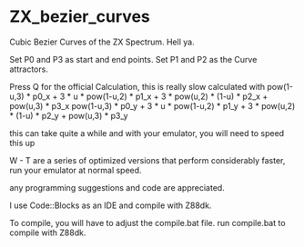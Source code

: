 # ZX_bezier_curves
Cubic Bezier Curves of the ZX Spectrum.  Hell ya.

Set P0 and P3 as start and end points.
Set P1 and P2 as the Curve attractors.

Press Q for the official Calculation, this is really slow
calculated with
pow(1-u,3) * p0_x + 3 * u * pow(1-u,2) * p1_x + 3 * pow(u,2) * (1-u) * p2_x + pow(u,3) * p3_x
pow(1-u,3) * p0_y + 3 * u * pow(1-u,2) * p1_y + 3 * pow(u,2) * (1-u) * p2_y + pow(u,3) * p3_y

this can take quite a while and with your emulator, you will need to speed this up

W - T are a series of optimized versions that perform considerably faster, run your emulator at normal speed.

any programming suggestions and code are appreciated.

I use Code::Blocks as an IDE and compile with Z88dk.

To compile, you will have to adjust the compile.bat file.  run compile.bat to compile with Z88dk.


